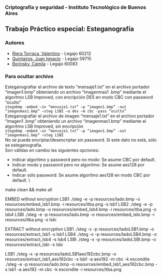 ### Criptografía y seguridad - Instituto Tecnológico de Buenos Aires

## Trabajo Práctico especial: Esteganografía

### Autores

- [Riera Torraca, Valentino](https://github.com/vriera) - Legajo 60212
- [Quintairos, Juan Ignacio](https://github.com/juaniq99) - Legajo 59715
- [Borinsky, Camila](https://github.com/camilaborinsky) - Legajo 60083

### Para ocultar archivo

Esteganografiar el archivo de texto “mensaje1.txt” en el archivo portador “imagen1.bmp”
obteniendo un archivo “imagenmas1 .bmp” mediante el algoritmo LSB Improved, con encripción DES en
modo CBC con password “oculto” \
`stegobmp -embed –in “mensaje1.txt” –p “imagen1.bmp” -out “imagenmas1.bmp” –steg LSBI –a des –m cbc -pass “oculto”`\
Esteganografiar el archivo de imagen “mensaje1.txt” en el archivo portador “imagen1 .bmp”
obteniendo un archivo “imagenmas1.bmp” mediante el algoritmo LSB Improved, sin encripción\
`stegobmp -embed –in “mensaje1.txt” –p “imagen1.bmp” -out “imagenmas1.bmp” –steg LSBI` \
No se puede encriptar/desencriptar sin password. Si este dato no está, sólo se esteganografia. \
Son válidas en cambio las siguientes opciones:

- indicar algoritmo y password pero no modo: Se asume CBC por default.
- Indicar modo y password pero no algoritmo: Se asume aes128 por default.
- Indicar sólo password: Se asume algoritmo aes128 en modo CBC por default. \

make clean && make all

EMBED without encryption
LSB1
./steg -e -p resources/lado.bmp -o resources/embed_lsb1.bmp -i resources/itba.png -s lsb1
LSB2
./steg -e -p resources/lado.bmp -o resources/embed_lsb4.bmp -i resources/itba.png -s lsb4
LSBI
./steg -e -p resources/lado.bmp -o resources/embed_lsbi.bmp -i resources/itba.png -s lsbi

EXTRACT without encryption
LSB1
./steg -x -p resources/ladoLSB1.bmp -o resources/extract_lsb1 -s lsb1
LSB4
./steg -x -p resources/ladoLSB4.bmp -o resources/extract_lsb4 -s lsb4
LSBI
./steg -x -p resources/ladoLSBI.bmp -o resources/extract_lsbi -s lsbi

LSB1
./steg -x -p resources/ladoLSB1aes192cbc.bmp -o resources/extract_lsb1_aes192cbc -s lsb1 -a aes192 -m cbc -k escondite
./steg -e -p resources/lado.bmp -o resources/embed_lsb1_aes192cbc.bmp -s lsb1 -a aes192 -m cbc -k escondite -i resources/itba.png
